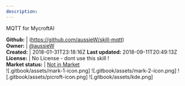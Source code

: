 ```yaml
---
description: 
---
```

MQTT for MycroftAI



**Github:** | (https://github.com/aussieW/skill-mqtt)  
**Owner:** | [@aussieW](https://github.com/aussieW)  
**Created:** | 2018-01-31T23:18:16Z  **Last updated:** 2018-09-11T20:49:13Z  
**License:** | No License - dont use this skill !  
**Market status:** | [Not in Market](https://market.mycroft.ai/skill/)  
 ![.gitbook/assets/mark-1-icon.png]  ![.gitbook/assets/mark-2-icon.png]  ![.gitbook/assets/picroft-icon.png]  ![.gitbook/assets/kde.png]  

